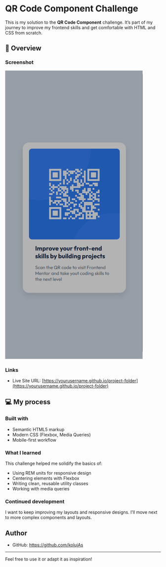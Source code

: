 # QR Code Component Challenge

This is my solution to the **QR Code Component** challenge. It’s part of my journey to improve my frontend skills and get comfortable with HTML and CSS from scratch.

## 🚀 Overview

### Screenshot

![Screenshot](/images/screenshot.png)

### Links

- Live Site URL: [https://yourusername.github.io/project-folder](https://yourusername.github.io/project-folder)

## 💻 My process

### Built with

- Semantic HTML5 markup
- Modern CSS (Flexbox, Media Queries)
- Mobile-first workflow

### What I learned

This challenge helped me solidify the basics of:

- Using REM units for responsive design
- Centering elements with Flexbox
- Writing clean, reusable utility classes
- Working with media queries

### Continued development

I want to keep improving my layouts and responsive designs. I’ll move next to more complex components and layouts.

## Author

- GitHub: https://github.com/kolujAs

---

Feel free to use it or adapt it as inspiration!
